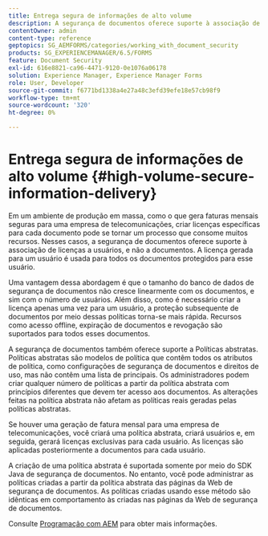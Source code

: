```yaml
---
title: Entrega segura de informações de alto volume
description: A segurança de documentos oferece suporte à associação de licenças a usuários, e não a documentos em ambientes de produção em massa.
contentOwner: admin
content-type: reference
geptopics: SG_AEMFORMS/categories/working_with_document_security
products: SG_EXPERIENCEMANAGER/6.5/FORMS
feature: Document Security
exl-id: 616e8821-ca96-4471-9120-0e1076a06178
solution: Experience Manager, Experience Manager Forms
role: User, Developer
source-git-commit: f6771bd1338a4e27a48c3efd39efe18e57cb98f9
workflow-type: tm+mt
source-wordcount: '320'
ht-degree: 0%

---
```


# Entrega segura de informações de alto volume {#high-volume-secure-information-delivery}

Em um ambiente de produção em massa, como o que gera faturas mensais seguras para uma empresa de telecomunicações, criar licenças específicas para cada documento pode se tornar um processo que consome muitos recursos. Nesses casos, a segurança de documentos oferece suporte à associação de licenças a usuários, e não a documentos. A licença gerada para um usuário é usada para todos os documentos protegidos para esse usuário.

Uma vantagem dessa abordagem é que o tamanho do banco de dados de segurança de documentos não cresce linearmente com os documentos, e sim com o número de usuários. Além disso, como é necessário criar a licença apenas uma vez para um usuário, a proteção subsequente de documentos por meio dessas políticas torna-se mais rápida. Recursos como acesso offline, expiração de documentos e revogação são suportados para todos esses documentos.

A segurança de documentos também oferece suporte a Políticas abstratas. Políticas abstratas são modelos de política que contêm todos os atributos de política, como configurações de segurança de documentos e direitos de uso, mas não contêm uma lista de principais. Os administradores podem criar qualquer número de políticas a partir da política abstrata com princípios diferentes que devem ter acesso aos documentos. As alterações feitas na política abstrata não afetam as políticas reais geradas pelas políticas abstratas.

Se houver uma geração de fatura mensal para uma empresa de telecomunicações, você criará uma política abstrata, criará usuários e, em seguida, gerará licenças exclusivas para cada usuário. As licenças são aplicadas posteriormente a documentos para cada usuário.

A criação de uma política abstrata é suportada somente por meio do SDK Java de segurança de documentos. No entanto, você pode administrar as políticas criadas a partir da política abstrata das páginas da Web de segurança de documentos. As políticas criadas usando esse método são idênticas em comportamento às criadas nas páginas da Web de segurança de documentos.

Consulte [Programação com AEM](https://www.adobe.com/go/learn_aemforms_programming_63) para obter mais informações.

